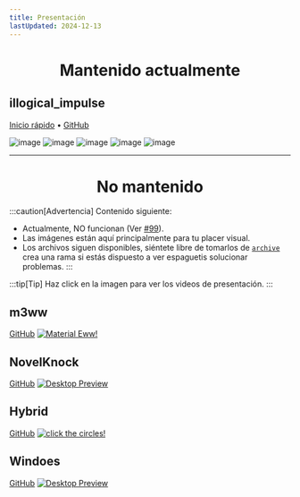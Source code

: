 ```yaml
---
title: Presentación
lastUpdated: 2024-12-13
---
```


<div align="center">
    <h1>Mantenido actualmente</h1>
</div>

## illogical_impulse
[Inicio rápido](../../i-i/01setup)    •    [GitHub](https://github.com/end-4/dots-hyprland)

![image](https://repository-images.githubusercontent.com/583820372/55988d08-a8db-421a-8761-f6e98ea89ce3)
![image](/dots-hyprland-wiki/screenshots/i-i.2.png)
![image](/dots-hyprland-wiki/screenshots/i-i.3.png)
![image](/dots-hyprland-wiki/screenshots/i-i.4.png)
![image](/dots-hyprland-wiki/screenshots/i-i.5.png)

---

<div align="center">
    <h1>No mantenido</h1>
</div>

:::caution[Advertencia]
Contenido siguiente:
- Actualmente, NO funcionan (Ver [#99](https://github.com/end-4/dots-hyprland/issues/99)).
- Las imágenes están aquí principalmente para tu placer visual.
- Los archivos siguen disponibles, siéntete libre de tomarlos de [`archive`](https://github.com/end-4/dots-hyprland/tree/archive) crea una rama si estás dispuesto a ver espaguetis solucionar problemas.
:::

:::tip[Tip]
Haz click en la imagen para ver los videos de presentación.
:::

## m3ww
[GitHub](https://github.com/end-4/dots-hyprland/tree/archive)
<a href="https://streamable.com/85ch8x">
 <img src="/dots-hyprland-wiki/screenshots/m3ww.1.png" alt="Material Eww!">
</a>

## NovelKnock
[GitHub](https://github.com/end-4/dots-hyprland/tree/archive)
<a href="https://streamable.com/7vo61k">
 <img src="/dots-hyprland-wiki/screenshots/n-k.1.png" alt="Desktop Preview">
</a>

## Hybrid
[GitHub](https://github.com/end-4/dots-hyprland/tree/archive)
<a href="https://streamable.com/4oogot">
 <img src="/dots-hyprland-wiki/screenshots/hybrid.1.png" alt="click the circles!">
</a>

## Windoes
[GitHub](https://github.com/end-4/dots-hyprland/tree/archive)
<a href="https://streamable.com/5qx614">
 <img src="/dots-hyprland-wiki/screenshots/windoes.1.png" alt="Desktop Preview">
</a>
